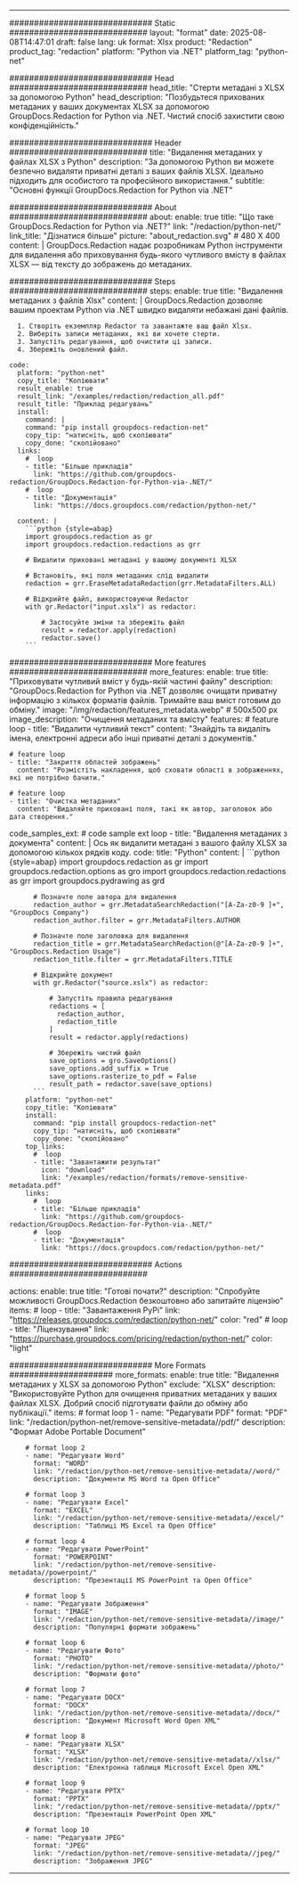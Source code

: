 
---
############################# Static ############################
layout: "format"
date:  2025-08-08T14:47:01
draft: false
lang: uk
format: Xlsx
product: "Redaction"
product_tag: "redaction"
platform: "Python via .NET"
platform_tag: "python-net"

############################# Head ############################
head_title: "Стерти метадані з XLSX за допомогою Python"
head_description: "Позбудьтеся прихованих метаданих у ваших документах XLSX за допомогою GroupDocs.Redaction for Python via .NET. Чистий спосіб захистити свою конфіденційність."

############################# Header ############################
title: "Видалення метаданих у файлах XLSX з Python" 
description: "За допомогою Python ви можете безпечно видаляти приватні деталі з ваших файлів XLSX. Ідеально підходить для особистого та професійного використання."
subtitle: "Основні функції GroupDocs.Redaction for Python via .NET" 

############################# About ############################
about:
    enable: true
    title: "Що таке GroupDocs.Redaction for Python via .NET?"
    link: "/redaction/python-net/"
    link_title: "Дізнатися більше"
    picture: "about_redaction.svg" # 480 X 400
    content: |
       GroupDocs.Redaction надає розробникам Python інструменти для видалення або приховування будь-якого чутливого вмісту в файлах XLSX — від тексту до зображень до метаданих.

############################# Steps ############################
steps:
    enable: true
    title: "Видалення метаданих з файлів Xlsx"
    content: |
      GroupDocs.Redaction дозволяє вашим проектам Python via .NET швидко видаляти небажані дані файлів.
      
      1. Створіть екземпляр Redactor та завантажте ваш файл Xlsx.
      2. Виберіть записи метаданих, які ви хочете стерти.
      3. Запустіть редагування, щоб очистити ці записи.
      4. Збережіть оновлений файл.
   
    code:
      platform: "python-net"
      copy_title: "Копіювати"
      result_enable: true
      result_link: "/examples/redaction/redaction_all.pdf"
      result_title: "Приклад редагувань"
      install:
        command: |
        command: "pip install groupdocs-redaction-net"
        copy_tip: "натисніть, щоб скопіювати"
        copy_done: "скопійовано"
      links:
        #  loop
        - title: "Більше прикладів"
          link: "https://github.com/groupdocs-redaction/GroupDocs.Redaction-for-Python-via-.NET/"
        #  loop
        - title: "Документація"
          link: "https://docs.groupdocs.com/redaction/python-net/"
          
      content: |
        ```python {style=abap}
        import groupdocs.redaction as gr
        import groupdocs.redaction.redactions as grr

        # Видалити приховані метадані у вашому документі XLSX

        # Встановіть, які поля метаданих слід видалити
        redaction = grr.EraseMetadataRedaction(grr.MetadataFilters.ALL)

        # Відкрийте файл, використовуючи Redactor
        with gr.Redactor("input.xslx") as redactor:

            # Застосуйте зміни та збережіть файл
            result = redactor.apply(redaction)
            redactor.save()
        ```            


############################# More features ############################
more_features:
  enable: true
  title: "Приховувати чутливий вміст у будь-якій частині файлу"
  description: "GroupDocs.Redaction for Python via .NET дозволяє очищати приватну інформацію з кількох форматів файлів. Тримайте ваш вміст готовим до обміну."
  image: "/img/redaction/features_metadata.webp" # 500x500 px
  image_description: "Очищення метаданих та вмісту"
  features:
    # feature loop
    - title: "Видалити чутливий текст"
      content: "Знайдіть та видаліть імена, електронні адреси або інші приватні деталі з документів."

    # feature loop
    - title: "Закриття областей зображень"
      content: "Розмістіть накладення, щоб сховати області в зображеннях, які не потрібно бачити."

    # feature loop
    - title: "Очистка метаданих"
      content: "Видаляйте приховані поля, такі як автор, заголовок або дата створення."
      
  code_samples_ext:
    # code sample ext loop
    - title: "Видалення метаданих з документа"
      content: |
        Ось як видалити метадані з вашого файлу XLSX за допомогою кількох рядків коду.
      code:
        title: "Python"
        content: |
          ```python {style=abap}
          import groupdocs.redaction as gr
          import groupdocs.redaction.options as gro
          import groupdocs.redaction.redactions as grr
          import groupdocs.pydrawing as grd

          # Позначте поле автора для видалення
          redaction_author = grr.MetadataSearchRedaction("[A-Za-z0-9 ]+", "GroupDocs Company")
          redaction_author.filter = grr.MetadataFilters.AUTHOR

          # Позначте поле заголовка для видалення
          redaction_title = grr.MetadataSearchRedaction(@"[A-Za-z0-9 ]+", "GroupDocs.Redaction Usage")
          redaction_title.filter = grr.MetadataFilters.TITLE

          # Відкрийте документ
          with gr.Redactor("source.xslx") as redactor:

              # Запустіть правила редагування
              redactions = [
                redaction_author,
                redaction_title
              ]
              result = redactor.apply(redactions)

              # Збережіть чистий файл
              save_options = gro.SaveOptions()
              save_options.add_suffix = True
              save_options.rasterize_to_pdf = False
              result_path = redactor.save(save_options)
          ```
        platform: "python-net"
        copy_title: "Копіювати"
        install:
          command: "pip install groupdocs-redaction-net"
          copy_tip: "натисніть, щоб скопіювати"
          copy_done: "скопійовано"
        top_links:
          #  loop
          - title: "Завантажити результат"
            icon: "download"
            link: "/examples/redaction/formats/remove-sensitive-metadata.pdf"
        links:
          #  loop
          - title: "Більше прикладів"
            link: "https://github.com/groupdocs-redaction/GroupDocs.Redaction-for-Python-via-.NET/"
          #  loop
          - title: "Документація"
            link: "https://docs.groupdocs.com/redaction/python-net/"


############################# Actions ############################

actions:
  enable: true
  title: "Готові почати?"
  description: "Спробуйте можливості GroupDocs.Redaction безкоштовно або запитайте ліцензію"
  items:
    #  loop
    - title: "Завантаження PyPi"
      link: "https://releases.groupdocs.com/redaction/python-net/"
      color: "red"
        #  loop
    - title: "Ліцензування"
      link: "https://purchase.groupdocs.com/pricing/redaction/python-net/"
      color: "light"


############################# More Formats #####################
more_formats:
    enable: true
    title: "Видалення метаданих у XLSX за допомогою Python"
    exclude: "XLSX"
    description: "Використовуйте Python для очищення приватних метаданих у ваших файлах XLSX. Добрий спосіб підготувати файли до обміну або публікації."
    items: 
        # format loop 1
        - name: "Редагувати PDF"
          format: "PDF"
          link: "/redaction/python-net/remove-sensitive-metadata//pdf/"
          description: "Формат Adobe Portable Document"

        # format loop 2
        - name: "Редагувати Word"
          format: "WORD"
          link: "/redaction/python-net/remove-sensitive-metadata//word/"
          description: "Документи MS Word та Open Office"
          
        # format loop 3
        - name: "Редагувати Excel"
          format: "EXCEL"
          link: "/redaction/python-net/remove-sensitive-metadata//excel/"
          description: "Таблиці MS Excel та Open Office"

        # format loop 4
        - name: "Редагувати PowerPoint"
          format: "POWERPOINT"
          link: "/redaction/python-net/remove-sensitive-metadata//powerpoint/"
          description: "Презентації MS PowerPoint та Open Office"

        # format loop 5
        - name: "Редагувати Зображення"
          format: "IMAGE"
          link: "/redaction/python-net/remove-sensitive-metadata//image/"
          description: "Популярні формати зображень"

        # format loop 6
        - name: "Редагувати Фото"
          format: "PHOTO"
          link: "/redaction/python-net/remove-sensitive-metadata//photo/"
          description: "Формати фото"

        # format loop 7
        - name: "Редагувати DOCX"
          format: "DOCX"
          link: "/redaction/python-net/remove-sensitive-metadata//docx/"
          description: "Документ Microsoft Word Open XML"
          
        # format loop 8
        - name: "Редагувати XLSX"
          format: "XLSX"
          link: "/redaction/python-net/remove-sensitive-metadata//xlsx/"
          description: "Електронна таблиця Microsoft Excel Open XML"
          
        # format loop 9
        - name: "Редагувати PPTX"
          format: "PPTX"
          link: "/redaction/python-net/remove-sensitive-metadata//pptx/"
          description: "Презентація PowerPoint Open XML"

        # format loop 10
        - name: "Редагувати JPEG"
          format: "JPEG"
          link: "/redaction/python-net/remove-sensitive-metadata//jpeg/"
          description: "Зображення JPEG"


---